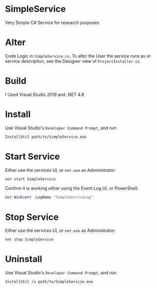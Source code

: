 # SimpleService
Very Simple C# Service for research purposes

# Alter
Code Logic in `SimpleService.cs`.
To alter the User the service runs as or service description, see the Designer view of `ProjectInstaller.cs`.

# Build
I Used Visual Studio 2019 and .NET 4.8

# Install
Use Visual Studio's `Developer Command Prompt`, and run:
```bash
InstallUtil path/to/SimpleService.exe
```

# Start Service
Either use the services UI, or `net.exe` as Administrator:
```bash
net start SimpleService
```
Confirm it is working either using the Event Log UI, or PowerShell:
```powershell
Get-WinEvent -LogName "SimpleServiceLog"
```

# Stop Service
Either use the services UI, or `net.exe` as Administrator:
```bash
net stop SimpleService
```

# Uninstall
Use Visual Studio's `Developer Command Prompt`, and run:
```bash
InstallUtil /u path/to/SimpleService.exe
```
